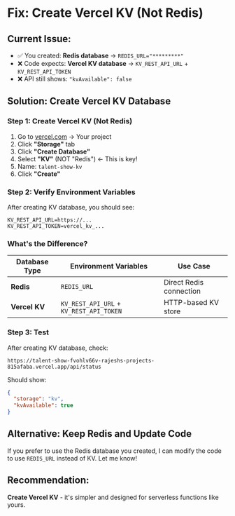 # Fix: Create Vercel KV (Not Redis)

## Current Issue:
- ✅ You created: **Redis database** → `REDIS_URL="*********"`
- ❌ Code expects: **Vercel KV database** → `KV_REST_API_URL` + `KV_REST_API_TOKEN`
- ❌ API still shows: `"kvAvailable": false`

## Solution: Create Vercel KV Database

### Step 1: Create Vercel KV (Not Redis)
1. Go to [vercel.com](https://vercel.com) → Your project
2. Click **"Storage"** tab
3. Click **"Create Database"**
4. Select **"KV"** (NOT "Redis") ← This is key!
5. Name: `talent-show-kv`
6. Click **"Create"**

### Step 2: Verify Environment Variables
After creating KV database, you should see:
```
KV_REST_API_URL=https://...
KV_REST_API_TOKEN=vercel_kv_...
```

### What's the Difference?
| Database Type | Environment Variables | Use Case |
|---------------|----------------------|----------|
| **Redis** | `REDIS_URL` | Direct Redis connection |
| **Vercel KV** | `KV_REST_API_URL` + `KV_REST_API_TOKEN` | HTTP-based KV store |

### Step 3: Test
After creating KV database, check:
```
https://talent-show-fvohlv66v-rajeshs-projects-815afaba.vercel.app/api/status
```

Should show:
```json
{
  "storage": "kv",
  "kvAvailable": true
}
```

## Alternative: Keep Redis and Update Code
If you prefer to use the Redis database you created, I can modify the code to use `REDIS_URL` instead of KV. Let me know!

## Recommendation:
**Create Vercel KV** - it's simpler and designed for serverless functions like yours.

